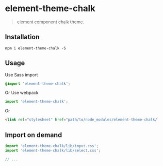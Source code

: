 # element-theme-chalk

> element component chalk theme.

## Installation

```shell
npm i element-theme-chalk -S
```

## Usage

Use Sass import

```css
@import 'element-theme-chalk';
```

Or Use webpack

```javascript
import 'element-theme-chalk';
```

Or

```html
<link rel="stylesheet" href="path/to/node_modules/element-theme-chalk/lib/index.css" />
```

## Import on demand

```javascript
import 'element-theme-chalk/lib/input.css';
import 'element-theme-chalk/lib/select.css';

// ...
```
